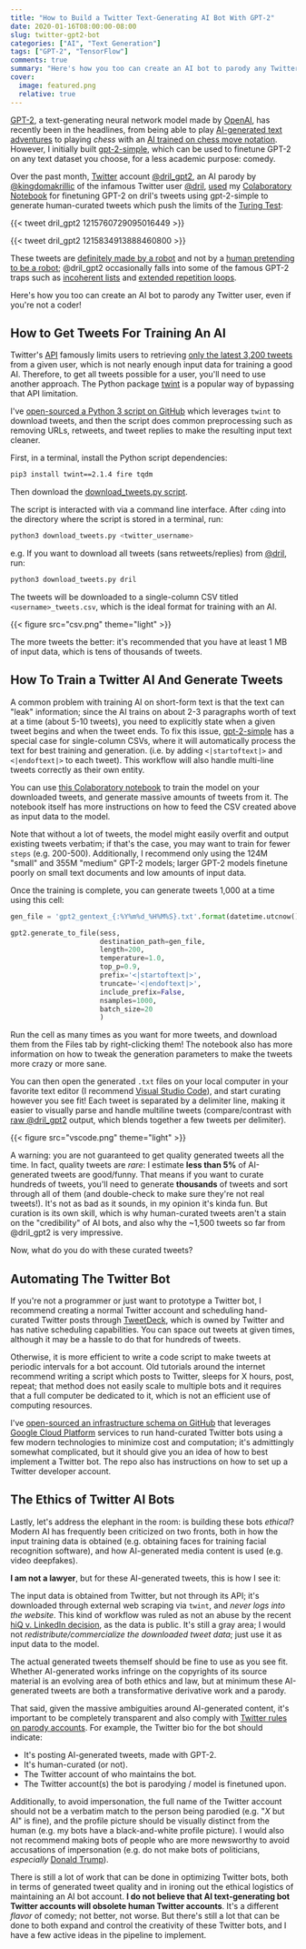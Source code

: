 ```yaml
---
title: "How to Build a Twitter Text-Generating AI Bot With GPT-2"
date: 2020-01-16T08:00:00-08:00
slug: twitter-gpt2-bot
categories: ["AI", "Text Generation"]
tags: ["GPT-2", "TensorFlow"]
comments: true
summary: "Here's how you too can create an AI bot to parody any Twitter user, even if you're not a coder!"
cover:
  image: featured.png
  relative: true
---
```


[GPT-2](https://openai.com/blog/better-language-models/), a text-generating neural network model made by [OpenAI](https://openai.com), has recently been in the headlines, from being able to play [AI-generated text adventures](https://www.aidungeon.io/start) to playing _chess_ with an [AI trained on chess move notation](https://slatestarcodex.com/2020/01/06/a-very-unlikely-chess-game/). However, I initially built [gpt-2-simple](https://github.com/minimaxir/gpt-2-simple), which can be used to finetune GPT-2 on any text dataset you choose, for a less academic purpose: comedy.

Over the past month, [Twitter](https://twitter.com/) account [@dril_gpt2](https://twitter.com/dril_gpt2), an AI parody by [@kingdomakrillic](https://twitter.com/kingdomakrillic) of the infamous Twitter user [@dril](https://twitter.com/dril), [used](https://twitter.com/dril_gpt2/status/1208597102181408771) my [Colaboratory Notebook](https://colab.research.google.com/drive/1VLG8e7YSEwypxU-noRNhsv5dW4NfTGce) for finetuning GPT-2 on dril's tweets using gpt-2-simple to generate human-curated tweets which push the limits of the [Turing Test](https://en.wikipedia.org/wiki/Turing_test):

{{< tweet dril_gpt2 1215760729095016449 >}}

{{< tweet dril_gpt2 1215834913888460800 >}}

These tweets are [definitely made by a robot](https://twitter.com/kingdomakrillic/status/1210487045338079237) and not by a [human pretending to be a robot](https://twitter.com/KeatonPatti/status/1006961202998726665); @dril_gpt2 occasionally falls into some of the famous GPT-2 traps such as [incoherent lists](https://twitter.com/dril_gpt2/status/1216162880023752705) and [extended repetition loops](https://twitter.com/dril_gpt2/status/1212662889028431872).

Here's how you too can create an AI bot to parody any Twitter user, even if you're not a coder!

## How to Get Tweets For Training An AI

Twitter's [API](https://developer.twitter.com/en.html) famously limits users to retrieving [only the latest 3,200 tweets](https://developer.twitter.com/en/docs/tweets/timelines/api-reference/get-statuses-user_timeline) from a given user, which is not nearly enough input data for training a good AI. Therefore, to get all tweets possible for a user, you'll need to use another approach. The Python package [twint](https://github.com/twintproject/twint) is a popular way of bypassing that API limitation.

I've [open-sourced a Python 3 script on GitHub](https://github.com/minimaxir/download-tweets-ai-text-gen) which leverages `twint` to download tweets, and then the script does common preprocessing such as removing URLs, retweets, and tweet replies to make the resulting input text cleaner.

First, in a terminal, install the Python script dependencies:

```sh
pip3 install twint==2.1.4 fire tqdm
```

Then download the [download_tweets.py script](https://raw.githubusercontent.com/minimaxir/download-tweets-ai-text-gen/master/download_tweets.py).

The script is interacted with via a command line interface. After `cd`ing into the directory where the script is stored in a terminal, run:

```sh
python3 download_tweets.py <twitter_username>
```

e.g. If you want to download all tweets (sans retweets/replies) from [@dril](https://twitter.com/dril_gpt2), run:

```sh
python3 download_tweets.py dril
```

The tweets will be downloaded to a single-column CSV titled `<username>_tweets.csv`, which is the ideal format for training with an AI.

{{< figure src="csv.png" theme="light" >}}

The more tweets the better: it's recommended that you have at least 1 MB of input data, which is tens of thousands of tweets.

## How To Train a Twitter AI And Generate Tweets

A common problem with training AI on short-form text is that the text can "leak" information; since the AI trains on about 2-3 paragraphs worth of text at a time (about 5-10 tweets), you need to explicitly state when a given tweet begins and when the tweet ends. To fix this issue, [gpt-2-simple](https://github.com/minimaxir/gpt-2-simple) has a special case for single-column CSVs, where it will automatically process the text for best training and generation. (i.e. by adding `<|startoftext|>` and `<|endoftext|>` to each tweet). This workflow will also handle multi-line tweets correctly as their own entity.

You can use [this Colaboratory notebook](https://colab.research.google.com/drive/1qxcQ2A1nNjFudAGN_mcMOnvV9sF_PkEb) to train the model on your downloaded tweets, and generate massive amounts of tweets from it. The notebook itself has more instructions on how to feed the CSV created above as input data to the model.

Note that without a lot of tweets, the model might easily overfit and output existing tweets verbatim; if that's the case, you may want to train for fewer `steps` (e.g. 200-500). Additionally, I recommend only using the 124M "small" and 355M "medium" GPT-2 models; larger GPT-2 models finetune poorly on small text documents and low amounts of input data.

Once the training is complete, you can generate tweets 1,000 at a time using this cell:

```python
gen_file = 'gpt2_gentext_{:%Y%m%d_%H%M%S}.txt'.format(datetime.utcnow())

gpt2.generate_to_file(sess,
                      destination_path=gen_file,
                      length=200,
                      temperature=1.0,
                      top_p=0.9,
                      prefix='<|startoftext|>',
                      truncate='<|endoftext|>',
                      include_prefix=False,
                      nsamples=1000,
                      batch_size=20
                      )
```

Run the cell as many times as you want for more tweets, and download them from the Files tab by right-clicking them! The notebook also has more information on how to tweak the generation parameters to make the tweets more crazy or more sane.

You can then open the generated `.txt` files on your local computer in your favorite text editor (I recommend [Visual Studio Code](https://code.visualstudio.com)), and start curating however you see fit! Each tweet is separated by a delimiter line, making it easier to visually parse and handle multiline tweets (compare/contrast with [raw @dril_gpt2](https://pastebin.com/TmRtUX2x) output, which blends together a few tweets per delimiter).

{{< figure src="vscode.png" theme="light" >}}

A warning: you are not guaranteed to get quality generated tweets all the time. In fact, quality tweets are _rare_: I estimate **less than 5%** of AI-generated tweets are good/funny. That means if you want to curate hundreds of tweets, you'll need to generate **thousands** of tweets and sort through all of them (and double-check to make sure they're not real tweets!). It's not as bad as it sounds, in my opinion it's kinda fun. But curation is its own skill, which is why human-curated tweets aren't a stain on the "credibility" of AI bots, and also why the ~1,500 tweets so far from @dril_gpt2 is very impressive.

Now, what do you do with these curated tweets?

## Automating The Twitter Bot

If you're not a programmer or just want to prototype a Twitter bot, I recommend creating a normal Twitter account and scheduling hand-curated Twitter posts through [TweetDeck](https://tweetdeck.twitter.com), which is owned by Twitter and has native scheduling capabilities. You can space out tweets at given times, although it may be a hassle to do that for hundreds of tweets.

Otherwise, it is more efficient to write a code script to make tweets at periodic intervals for a bot account. Old tutorials around the internet recommend writing a script which posts to Twitter, sleeps for X hours, post, repeat; that method does not easily scale to multiple bots and it requires that a full computer be dedicated to it, which is not an efficient use of computing resources.

I've [open-sourced an infrastructure schema on GitHub](https://github.com/minimaxir/twitter-cloud-run) that leverages [Google Cloud Platform](https://cloud.google.com) services to run hand-curated Twitter bots using a few modern technologies to minimize cost and computation; it's admittingly somewhat complicated, but it should give you an idea of how to best implement a Twitter bot. The repo also has instructions on how to set up a Twitter developer account.

## The Ethics of Twitter AI Bots

Lastly, let's address the elephant in the room: is building these bots _ethical_? Modern AI has frequently been criticized on two fronts, both in how the input training data is obtained (e.g. obtaining faces for training facial recognition software), and how AI-generated media content is used (e.g. video deepfakes).

**I am not a lawyer**, but for these AI-generated tweets, this is how I see it:

The input data is obtained from Twitter, but not through its API; it's downloaded through external web scraping via `twint`, and _never logs into the website_. This kind of workflow was ruled as not an abuse by the recent [hiQ v. LinkedIn decision](https://www.eff.org/deeplinks/2019/09/victory-ruling-hiq-v-linkedin-protects-scraping-public-data), as the data is public. It's still a gray area; I would not _redistribute/commercialize the downloaded tweet data_; just use it as input data to the model.

The actual generated tweets themself should be fine to use as you see fit. Whether AI-generated works infringe on the copyrights of its source material is an evolving area of both ethics and law, but at minimum these AI-generated tweets are both a transformative derivative work and a parody.

That said, given the massive ambiguities around AI-generated content, it's important to be completely transparent and also comply with [Twitter rules on parody accounts](https://help.twitter.com/en/rules-and-policies/parody-account-policy). For example, the Twitter bio for the bot should indicate:

- It's posting AI-generated tweets, made with GPT-2.
- It's human-curated (or not).
- The Twitter account of who maintains the bot.
- The Twitter account(s) the bot is parodying / model is finetuned upon.

Additionally, to avoid impersonation, the full name of the Twitter account should not be a verbatim match to the person being parodied (e.g. "_X_ but AI" is fine), and the profile picture should be visually distinct from the human (e.g. my bots have a black-and-white profile picture). I would also not recommend making bots of people who are more newsworthy to avoid accusations of impersonation (e.g. do not make bots of politicians, _especially_ [Donald Trump](https://twitter.com/realDonaldTrump)).

There is still a lot of work that can be done in optimizing Twitter bots, both in terms of generated tweet quality and in ironing out the ethical logistics of maintaining an AI bot account. **I do not believe that AI text-generating bot Twitter accounts will obsolete human Twitter accounts**. It's a different _flavor_ of comedy; not better, not worse. But there's still a lot that can be done to both expand and control the creativity of these Twitter bots, and I have a few active ideas in the pipeline to implement.
